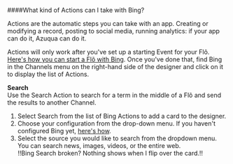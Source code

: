 ####What kind of Actions can I take with Bing?

Actions are the automatic steps you can take with an app. Creating or modifying a record, posting to social media, running analytics: if your app can do it, Azuqua can do it. 

Actions will only work after you've set up a starting Event for your Flõ. <a href="">Here's how you can start a Flõ with Bing</a>. Once you've done that, find Bing in the Channels menu on the right-hand side of the designer and click on it to display the list of Actions. 

**Search**   
Use the Search Action to search for a term in the middle of a Flõ and send the results to another Channel. 

1. Select Search from the list of Bing Actions to add a card to the designer. 
2. Choose your configuration from the drop-down menu. If you haven't configured  Bing yet, <a href="">here's how</a>.
3. Select the source you would like to search from the dropdown menu. You can search news, images, videos, or the entire web.   
!!Bing Search broken? Nothing shows when I flip over the card.!!
